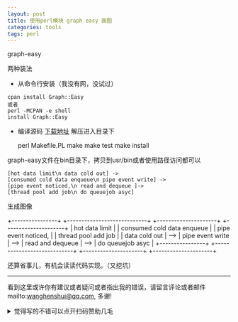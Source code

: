 ```yaml
---
layout: post
title: 使用perl模块 graph easy 画图
categories: tools
tags: perl
---
```


  

graph-easy

两种装法

- 从命令行安装（我没有网，没试过）

```
cpan install Graph::Easy
或者
perl -MCPAN -e shell
install Graph::Easy
```

- 编译源码 [下载地址](https://metacpan.org/pod/Graph::Easy) 解压进入目录下

    perl Makefile.PL
    make
    make test
    make install


graph-easy文件在bin目录下，拷贝到usr/bin或者使用路径访问都可以

```
[hot data limit\n data cold out] ->
[consumed cold data enqueue\n pipe event write] -> 
[pipe event noticed,\n read and dequeue ]-> 
[thread pool add job\n do queuejob asyc]
```
生成图像

+----------------+     +----------------------------+     +---------------------+     +---------------------+
| hot data limit |     | consumed cold data enqueue |     | pipe event noticed, |     | thread pool add job |
| data cold out  | --> |      pipe event write      | --> |  read and dequeue   | --> |  do queuejob asyc   |
+----------------+     +----------------------------+     +---------------------+     +---------------------+



还算省事儿，有机会读读代码实现。（又挖坑）

---

看到这里或许你有建议或者疑问或者指出我的错误，请留言评论或者邮件mailto:wanghenshui@qq.com, 多谢! 
<details>
<summary>觉得写的不错可以点开扫码赞助几毛</summary>
![微信转账](https://wanghenshui.github.io/assets/wepay.png)
</details>